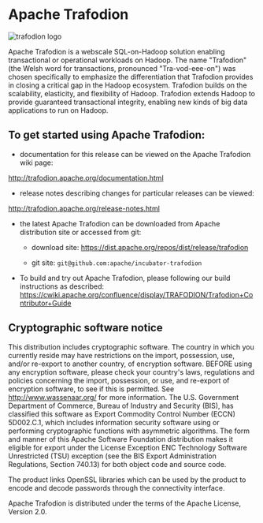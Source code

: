 # Apache Trafodion
![trafodion logo](http://trafodion.apache.org/images/logos/trafodion-logo.jpg)

Apache Trafodion is a webscale SQL-on-Hadoop solution enabling transactional or 
operational workloads on Hadoop.  The name "Trafodion" (the Welsh word for 
transactions, pronounced "Tra-vod-eee-on") was chosen specifically to emphasize 
the differentiation that Trafodion provides in closing a critical gap in the 
Hadoop ecosystem. Trafodion builds on the scalability, elasticity, and 
flexibility of Hadoop. Trafodion extends Hadoop to provide guaranteed 
transactional integrity, enabling new kinds of big data applications to run on 
Hadoop.

## To get started using Apache Trafodion: 

  - documentation for this release can be viewed on the Apache Trafodion wiki page: 
  
  http://trafodion.apache.org/documentation.html

  - release notes describing changes for particular releases can be viewed:
  
  http://trafodion.apache.org/release-notes.html

  - the latest Apache Trafodion can be downloaded from Apache
    distribution site or accessed from git:

    - download site:
      https://dist.apache.org/repos/dist/release/trafodion

    - git site:
      `git@github.com:apache/incubator-trafodion`

  - To build and try out Apache Trafodion, please following our build 
    instructions as described:
      https://cwiki.apache.org/confluence/display/TRAFODION/Trafodion+Contributor+Guide


## Cryptographic software notice


This distribution includes cryptographic software. The country in which you 
currently reside may have restrictions on the import, possession, use, and/or 
re-export to another country, of encryption software. BEFORE using any 
encryption software, please check your country's laws, regulations and policies 
concerning the import, possession, or use, and re-export of encryption software, 
to see if this is permitted. See <http://www.wassenaar.org/> for more 
information.  The U.S. Government Department of Commerce, Bureau of Industry and 
Security (BIS), has classified this software as Export Commodity Control Number
(ECCN) 5D002.C.1, which includes information security software using or 
performing cryptographic functions with asymmetric algorithms. The form and 
manner of this Apache Software Foundation distribution makes it eligible for 
export under the License Exception ENC Technology Software Unrestricted (TSU) 
exception (see the BIS Export Administration Regulations, Section 740.13) for 
both object code and source code.

The product links OpenSSL libraries which can be used by the product to 
encode and decode passwords through the connectivity interface.

Apache Trafodion is distributed under the terms of the Apache License, Version 2.0.
